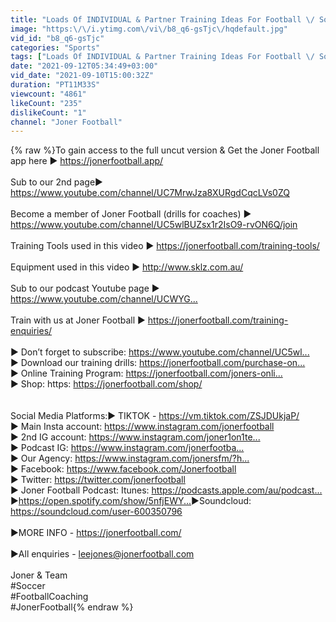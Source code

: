```yaml
---
title: "Loads Of INDIVIDUAL & Partner Training Ideas For Football \/ Soccer | Joner Football"
image: "https:\/\/i.ytimg.com\/vi\/b8_q6-gsTjc\/hqdefault.jpg"
vid_id: "b8_q6-gsTjc"
categories: "Sports"
tags: ["Loads Of INDIVIDUAL & Partner Training Ideas For Football \/ Soccer | Joner Football","Joner1on1","joner football"]
date: "2021-09-12T05:34:49+03:00"
vid_date: "2021-09-10T15:00:32Z"
duration: "PT11M33S"
viewcount: "4861"
likeCount: "235"
dislikeCount: "1"
channel: "Joner Football"
---
```

{% raw %}To gain access to the full uncut version &amp; Get the Joner Football app here ►  <a rel="nofollow" target="blank" href="https://jonerfootball.app/">https://jonerfootball.app/</a><br /><br />Sub to our 2nd page► <a rel="nofollow" target="blank" href="https://www.youtube.com/channel/UC7MrwJza8XURgdCqcLVs0ZQ">https://www.youtube.com/channel/UC7MrwJza8XURgdCqcLVs0ZQ</a><br /><br />Become a member of Joner Football (drills for coaches) ► <a rel="nofollow" target="blank" href="https://www.youtube.com/channel/UC5wlBUZsx1r2IsO9-rvON6Q/join">https://www.youtube.com/channel/UC5wlBUZsx1r2IsO9-rvON6Q/join</a><br /><br />Training Tools used in this video ►  <a rel="nofollow" target="blank" href="https://jonerfootball.com/training-tools/">https://jonerfootball.com/training-tools/</a><br /><br />Equipment used in this video ► <a rel="nofollow" target="blank" href="http://www.sklz.com.au/">http://www.sklz.com.au/</a><br /><br />Sub to our podcast Youtube page ► <a rel="nofollow" target="blank" href="https://www.youtube.com/channel/UCWYG...​">https://www.youtube.com/channel/UCWYG...​</a><br /><br />Train with us at Joner Football ►  <a rel="nofollow" target="blank" href="https://jonerfootball.com/training-enquiries/">https://jonerfootball.com/training-enquiries/</a><br /><br />► Don’t forget to subscribe: <a rel="nofollow" target="blank" href="https://www.youtube.com/channel/UC5wl...​">https://www.youtube.com/channel/UC5wl...​</a><br />► Download our training drills: <a rel="nofollow" target="blank" href="https://jonerfootball.com/purchase-on...​">https://jonerfootball.com/purchase-on...​</a><br />► Online Training Program: <a rel="nofollow" target="blank" href="https://jonerfootball.com/joners-onli...​">https://jonerfootball.com/joners-onli...​</a><br />► Shop: https: <a rel="nofollow" target="blank" href="https://jonerfootball.com/shop/​">https://jonerfootball.com/shop/​</a><br /><br /><br />Social Media Platforms:► TIKTOK - <a rel="nofollow" target="blank" href="https://vm.tiktok.com/ZSJDUkjaP/">https://vm.tiktok.com/ZSJDUkjaP/</a><br />► Main Insta account: <a rel="nofollow" target="blank" href="https://www.instagram.com/jonerfootball​">https://www.instagram.com/jonerfootball​</a><br />► 2nd IG account: <a rel="nofollow" target="blank" href="https://www.instagram.com/joner1on1te...​">https://www.instagram.com/joner1on1te...​</a><br />► Podcast IG: <a rel="nofollow" target="blank" href="https://www.instagram.com/jonerfootba...​">https://www.instagram.com/jonerfootba...​</a><br />► Our Agency: <a rel="nofollow" target="blank" href="https://www.instagram.com/jonersfm/?h...​">https://www.instagram.com/jonersfm/?h...​</a><br />► Facebook: <a rel="nofollow" target="blank" href="https://www.facebook.com/Jonerfootball​">https://www.facebook.com/Jonerfootball​</a><br />► Twitter: <a rel="nofollow" target="blank" href="https://twitter.com/jonerfootball​">https://twitter.com/jonerfootball​</a><br />► Joner Football Podcast: Itunes: <a rel="nofollow" target="blank" href="https://podcasts.apple.com/au/podcast...​">https://podcasts.apple.com/au/podcast...​</a><br />►<a rel="nofollow" target="blank" href="https://open.spotify.com/show/5nfjEWY...​">https://open.spotify.com/show/5nfjEWY...​</a> ►Soundcloud: <a rel="nofollow" target="blank" href="https://soundcloud.com/user-600350796​">https://soundcloud.com/user-600350796​</a><br /><br />►MORE INFO - <a rel="nofollow" target="blank" href="https://jonerfootball.com/​">https://jonerfootball.com/​</a><br /><br />►All enquiries - leejones@jonerfootball.com<br /><br />Joner &amp; Team<br />#Soccer <br />#FootballCoaching <br />#JonerFootball{% endraw %}
